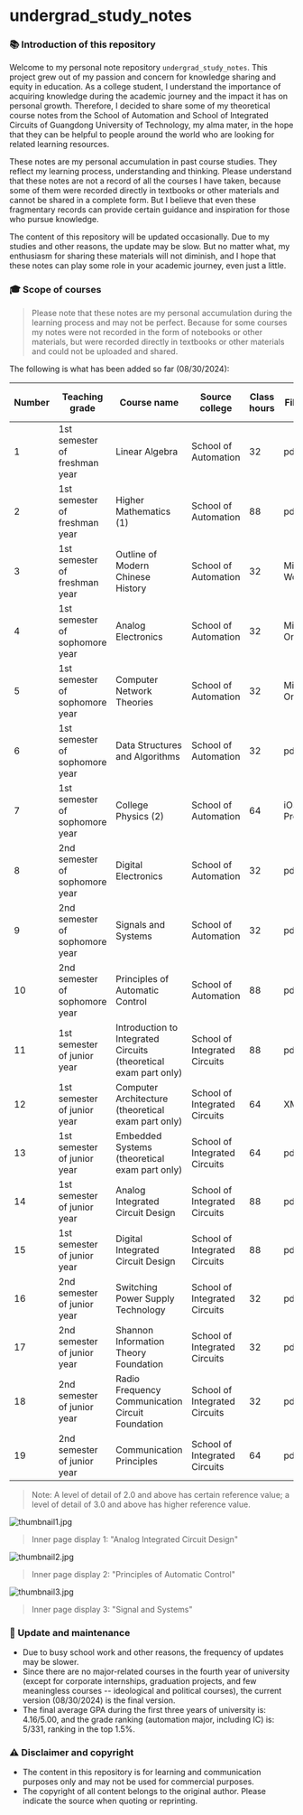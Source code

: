 # undergrad_study_notes

### 📚 Introduction of this repository

Welcome to my personal note repository `undergrad_study_notes`. This project grew out of my passion and concern for knowledge sharing and equity in education. As a college student, I understand the importance of acquiring knowledge during the academic journey and the impact it has on personal growth. Therefore, I decided to share some of my theoretical course notes from the School of Automation and School of Integrated Circuits of Guangdong University of Technology, my alma mater, in the hope that they can be helpful to people around the world who are looking for related learning resources.

These notes are my personal accumulation in past course studies. They reflect my learning process, understanding and thinking. Please understand that these notes are not a record of all the courses I have taken, because some of them were recorded directly in textbooks or other materials and cannot be shared in a complete form. But I believe that even these fragmentary records can provide certain guidance and inspiration for those who pursue knowledge.

The content of this repository will be updated occasionally. Due to my studies and other reasons, the update may be slow. But no matter what, my enthusiasm for sharing these materials will not diminish, and I hope that these notes can play some role in your academic journey, even just a little.

### 🎓 Scope of courses

> Please note that these notes are my personal accumulation during the learning process and may not be perfect. Because for some courses my notes were not recorded in the form of notebooks or other materials, but were recorded directly in textbooks or other materials and could not be uploaded and shared.

The following is what has been added so far (08/30/2024):

| Number | Teaching grade | Course name | Source college | Class hours | File format | Level of detail | Recording method |
| ------ | ---------- | ------------------------------- | ------------ | ---- | ------------------- | ----- | ----------|
| 1 | 1st semester of freshman year | Linear Algebra | School of Automation | 32 | pdf | 3.0/4.0 | Handwriting |
| 2 | 1st semester of freshman year | Higher Mathematics (1) | School of Automation | 88 | pdf | 4.0/4.0 | Handwriting |
| 3 | 1st semester of freshman year | Outline of Modern Chinese History | School of Automation | 32 | Microsoft Word | 2.0/4.0 | Keyboard |
| 4 | 1st semester of sophomore year | Analog Electronics | School of Automation | 32 | Microsoft OneNote | 3.5/4.0 | Hybrid |
| 5 | 1st semester of sophomore year | Computer Network Theories | School of Automation | 32 | Microsoft OneNote | 3.5/4.0 | Hybrid |
| 6 | 1st semester of sophomore year | Data Structures and Algorithms | School of Automation | 32 | pdf | 3.0/4.0 | Handwriting
| 7 | 1st semester of sophomore year | College Physics (2) | School of Automation | 64 | iOS/iPadOS Prodrafts | 3.0/4.0 | Handwriting
| 8 | 2nd semester of sophomore year | Digital Electronics | School of Automation | 32 | pdf | 3.0/4.0 | Handwriting |
| 9 | 2nd semester of sophomore year | Signals and Systems | School of Automation | 32 | pdf | 3.5/4.0 | Handwriting |
| 10 | 2nd semester of sophomore year | Principles of Automatic Control | School of Automation | 88 | pdf | 4.0/4.0 | Handwriting
| 11 | 1st semester of junior year | Introduction to Integrated Circuits (theoretical exam part only) | School of Integrated Circuits | 88 | pdf | 1.5/4.0 | Keyboard
| 12 | 1st semester of junior year | Computer Architecture (theoretical exam part only)| School of Integrated Circuits | 64 | XMind, pdf | 2.0/4.0 | Keyboard & Handwriting
| 13 | 1st semester of junior year | Embedded Systems (theoretical exam part only) | School of Integrated Circuits | 64 | pdf | 1.5/4.0 | Keyboard |
| 14 | 1st semester of junior year | Analog Integrated Circuit Design | School of Integrated Circuits | 88 | pdf | 4.0/4.0 | Handwriting |
| 15 | 1st semester of junior year | Digital Integrated Circuit Design | School of Integrated Circuits | 88 | pdf | 4.0/4.0 | Handwriting |
| 16 | 2nd semester of junior year | Switching Power Supply Technology | School of Integrated Circuits | 32 | pdf | 3.5/4.0 | Handwriting |
| 17 | 2nd semester of junior year | Shannon Information Theory Foundation | School of Integrated Circuits | 32 | pdf | 4.0/4.0 | Handwriting |
| 18 | 2nd semester of junior year | Radio Frequency Communication Circuit Foundation | School of Integrated Circuits | 32 | pdf | 3.5/4.0 | Handwriting |
| 19 | 2nd semester of junior year | Communication Principles | School of Integrated Circuits | 64 | pdf | 4.0/4.0 | Handwriting |
> Note: A level of detail of 2.0 and above has certain reference value; a level of detail of 3.0 and above has higher reference value.

![thumbnail1.jpg](./thumbnails/thumbnail1.jpg)

> Inner page display 1: "Analog Integrated Circuit Design"

![thumbnail2.jpg](./thumbnails/thumbnail2.jpg)

> Inner page display 2: "Principles of Automatic Control"

![thumbnail3.jpg](./thumbnails/thumbnail3.jpg)

> Inner page display 3: "Signal and Systems"

### 🔄 Update and maintenance

- Due to busy school work and other reasons, the frequency of updates may be slower.
- Since there are no major-related courses in the fourth year of university (except for corporate internships, graduation projects, and few meaningless courses -- ideological and political courses), the current version (08/30/2024) is the final version.
- The final average GPA during the first three years of university is: 4.16/5.00, and the grade ranking (automation major, including IC) is: 5/331, ranking in the top 1.5%.

### ⚠️ Disclaimer and copyright

- The content in this repository is for learning and communication purposes only and may not be used for commercial purposes.
- The copyright of all content belongs to the original author. Please indicate the source when quoting or reprinting.
